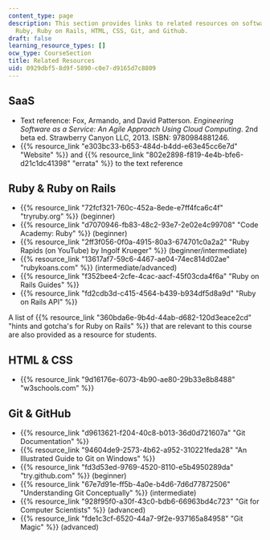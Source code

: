 ```yaml
---
content_type: page
description: This section provides links to related resources on software as a service,
  Ruby, Ruby on Rails, HTML, CSS, Git, and Github.
draft: false
learning_resource_types: []
ocw_type: CourseSection
title: Related Resources
uid: 0929dbf5-8d9f-5890-c0e7-d9165d7c8809
---
```

## SaaS

- Text reference: Fox, Armando, and David Patterson. *Engineering Software as a Service: An Agile Approach Using Cloud Computing*. 2nd beta ed. Strawberry Canyon LLC, 2013. ISBN: 9780984881246.
- {{% resource_link "e303bc33-b653-484d-b4dd-e63e45cc6e7d" "Website" %}} and {{% resource_link "802e2898-f819-4e4b-bfe6-d21c1dc41398" "errata" %}} to the text reference

## Ruby & Ruby on Rails

- {{% resource_link "72fcf321-760c-452a-8ede-e7ff4fca6c4f" "tryruby.org" %}} (beginner)
- {{% resource_link "d7070946-fb83-48c2-93e7-2e02e4c99708" "Code Academy: Ruby" %}} (beginner)
- {{% resource_link "2ff3f056-0f0a-4915-80a3-674701c0a2a2" "Ruby Rapids (on YouTube) by Ingolf Krueger" %}} (beginner/intermediate)
- {{% resource_link "13617af7-59c6-4467-ae04-74ec814d02ae" "rubykoans.com" %}} (intermediate/advanced)
- {{% resource_link "f352bee4-2cfe-4cac-aacf-45f03cda4f6a" "Ruby on Rails Guides" %}}
- {{% resource_link "fd2cdb3d-c415-4564-b439-b934df5d8a9d" "Ruby on Rails API" %}}

A list of {{% resource_link "360bda6e-9b4d-44ab-d682-120d3eace2cd" "hints and gotcha's for Ruby on Rails" %}} that are relevant to this course are also provided as a resource for students.

## HTML & CSS

- {{% resource_link "9d16176e-6073-4b90-ae80-29b33e8b8488" "w3schools.com" %}}

## Git & GitHub

- {{% resource_link "d9613621-f204-40c8-b013-36d0d721607a" "Git Documentation" %}}
- {{% resource_link "94604de9-2573-4b62-a952-310221feda28" "An Illustrated Guide to Git on Windows" %}}
- {{% resource_link "fd3d53ed-9769-4520-8110-e5b4950289da" "try.github.com" %}} (beginner)
- {{% resource_link "67e7d91e-ff5b-4a0e-b4d6-7d6d77872506" "Understanding Git Conceptually" %}} (intermediate)
- {{% resource_link "928f95f0-a30f-43c0-bdb6-66963bd4c723" "Git for Computer Scientists" %}} (advanced)
- {{% resource_link "fde1c3cf-6520-44a7-9f2e-937165a84958" "Git Magic" %}} (advanced)